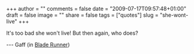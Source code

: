 +++
author = ""
comments = false
date = "2009-07-17T09:57:48+01:00"
draft = false
image = ""
share = false
tags = ["quotes"]
slug = "she-wont-live"
+++

It's too bad she won't live! But then again, who does?

--- Gaff (in [Blade Runner](http://www.imdb.com/title/tt0083658/))
